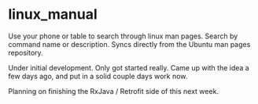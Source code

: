 # linux_manual
Use your phone or table to search through linux man pages.  Search by command name or description.  Syncs directly from the Ubuntu man pages repository.

Under initial development.  Only got started really.  Came up with the idea a few days ago, and put in a solid couple days work now.

Planning on finishing the RxJava / Retrofit side of this next week.
